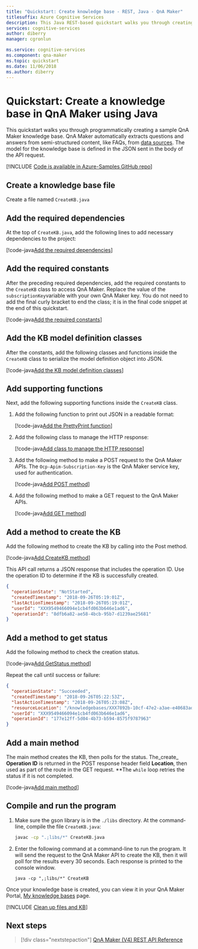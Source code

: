 ```yaml
---
title: "Quickstart: Create knowledge base - REST, Java - QnA Maker"
titlesuffix: Azure Cognitive Services
description: This Java REST-based quickstart walks you through creating a sample QnA Maker knowledge base, programmatically, that will appear in your Azure Dashboard of your Cognitive Services API account..
services: cognitive-services
author: diberry
manager: cgronlun

ms.service: cognitive-services
ms.component: qna-maker
ms.topic: quickstart
ms.date: 11/06/2018
ms.author: diberry
---
```


# Quickstart: Create a knowledge base in QnA Maker using Java

This quickstart walks you through programmatically creating a sample QnA Maker knowledge base. QnA Maker automatically extracts questions and answers from semi-structured content, like FAQs, from [data sources](../Concepts/data-sources-supported.md). The model for the knowledge base is defined in the JSON sent in the body of the API request.

[!INCLUDE [Code is available in Azure-Samples GitHub repo](../../../../includes/cognitive-services-qnamaker-java-repo-note.md)]

## Create a knowledge base file

Create a file named `CreateKB.java`

## Add the required dependencies

At the top of `CreateKB.java`, add the following lines to add necessary dependencies to the project:

[!code-java[Add the required dependencies](~/samples-qnamaker-java/documentation-samples/quickstarts/create-knowledge-base/CreateKB.java?range=1-5 "Add the required dependencies")]

## Add the required constants
After the preceding required dependencies, add the required constants to the `CreateKB` class to access QnA Maker. Replace the value of the `subscriptionKey`variable with your own QnA Maker key. You do not need to add the final curly bracket to end the class; it is in the final code snippet at the end of this quickstart.

[!code-java[Add the required constants](~/samples-qnamaker-java/documentation-samples/quickstarts/create-knowledge-base/CreateKB.java?range=26-34 "Add the required constants")]


## Add the KB model definition classes
After the constants, add the following classes and functions inside the `CreateKB` class to serialize the model definition object into JSON.

[!code-java[Add the KB model definition classes](~/samples-qnamaker-java/documentation-samples/quickstarts/create-knowledge-base/CreateKB.java?range=36-80 "Add the KB model definition classes")]

## Add supporting functions

Next, add the following supporting functions inside the `CreateKB` class.

1. Add the following function to print out JSON in a readable format:

    [!code-java[Add the PrettyPrint function](~/samples-qnamaker-java/documentation-samples/quickstarts/create-knowledge-base/CreateKB.java?range=82-87 "Add the KB model definition classes")]

2. Add the following class to manage the HTTP response:

    [!code-java[Add class to manage the HTTP response](~/samples-qnamaker-java/documentation-samples/quickstarts/create-knowledge-base/CreateKB.java?range=89-97 "Add class to manage the HTTP response")]

3. Add the following method to make a POST request to the QnA Maker APIs. The `Ocp-Apim-Subscription-Key` is the QnA Maker service key, used for authentication.

    [!code-java[Add POST method](~/samples-qnamaker-java/documentation-samples/quickstarts/create-knowledge-base/CreateKB.java?range=99-121 "Add POST method")]

4. Add the following method to make a GET request to the QnA Maker APIs.

    [!code-java[Add GET method](~/samples-qnamaker-java/documentation-samples/quickstarts/create-knowledge-base/CreateKB.java?range=123-137 "Add GET method")]

## Add a method to create the KB
Add the following method to create the KB by calling into the Post method.

[!code-java[Add CreateKB method](~/samples-qnamaker-java/documentation-samples/quickstarts/create-knowledge-base/CreateKB.java?range=139-144 "Add CreateKB method")]

This API call returns a JSON response that includes the operation ID. Use the operation ID to determine if the KB is successfully created.

```JSON
{
  "operationState": "NotStarted",
  "createdTimestamp": "2018-09-26T05:19:01Z",
  "lastActionTimestamp": "2018-09-26T05:19:01Z",
  "userId": "XXX9549466094e1cb4fd063b646e1ad6",
  "operationId": "8dfb6a82-ae58-4bcb-95b7-d1239ae25681"
}
```

## Add a method to get status
Add the following method to check the creation status.

[!code-java[Add GetStatus method](~/samples-qnamaker-java/documentation-samples/quickstarts/create-knowledge-base/CreateKB.java?range=146-150 "Add GetStatus method")]

Repeat the call until success or failure:

```JSON
{
  "operationState": "Succeeded",
  "createdTimestamp": "2018-09-26T05:22:53Z",
  "lastActionTimestamp": "2018-09-26T05:23:08Z",
  "resourceLocation": "/knowledgebases/XXX7892b-10cf-47e2-a3ae-e40683adb714",
  "userId": "XXX9549466094e1cb4fd063b646e1ad6",
  "operationId": "177e12ff-5d04-4b73-b594-8575f9787963"
}
```

## Add a main method
The main method creates the KB, then polls for the status. The_create_ **Operation ID** is returned in the POST response header field **Location**, then used as part of the route in the GET request. **The `while` loop retries the status if it is not completed.

[!code-java[Add main method](~/samples-qnamaker-java/documentation-samples/quickstarts/create-knowledge-base/CreateKB.java?range=152-191 "Add main method")]

## Compile and run the program

1. Make sure the gson library is in the `./libs` directory. At the command-line, compile the file `CreateKB.java`:

    ```bash
    javac -cp ".;libs/*" CreateKB.java
    ```

2. Enter the following command at a command-line to run the program. It will send the request to the QnA Maker API to create the KB, then it will poll for the results every 30 seconds. Each response is printed to the console window.

    ```base
    java -cp ",;libs/*" CreateKB
    ```

Once your knowledge base is created, you can view it in your QnA Maker Portal, [My knowledge bases](https://www.qnamaker.ai/Home/MyServices) page.

[!INCLUDE [Clean up files and KB](../../../../includes/cognitive-services-qnamaker-quickstart-cleanup-resources.md)]

## Next steps

> [!div class="nextstepaction"]
> [QnA Maker (V4) REST API Reference](https://westus.dev.cognitive.microsoft.com/docs/services/5a93fcf85b4ccd136866eb37/operations/5ac266295b4ccd1554da75ff)
